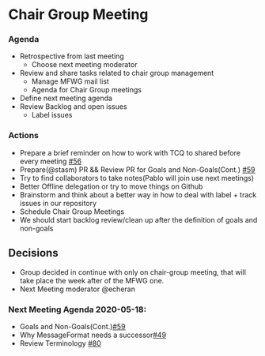 # Chair Group Meeting

### Agenda
 - Retrospective from last meeting 
     - Choose next meeting moderator
 - Review and share tasks related to chair group management  
     - Manage MFWG mail list
     - Agenda for Chair Group meetings
 - Define next meeting agenda
 - Review Backlog and open issues 
     - Label issues
 
### Actions
- Prepare a brief reminder on how to work with TCQ to shared before every meeting [#56](https://github.com/unicode-org/message-format-wg/issues/56)
- Prepare(@stasm) PR && Review PR for Goals and Non-Goals(Cont.) [#59](https://github.com/unicode-org/message-format-wg/issues/59)
- Try to find collaborators to take notes(Pablo will join use next meetings)
- Better Offline delegation or try to move things on Github
- Brainstorm and think about a better way in how to deal with label + track issues in our repository
- Schedule Chair Group Meetings
- We should start backlog review/clean up after the definition of goals and non-goals

## Decisions 
- Group decided in continue with only on chair-group meeting, that will take place the week after of the MFWG one.
- Next Meeting moderator @echeran

### Next Meeting Agenda 2020-05-18: 
- Goals and Non-Goals(Cont.)[#59](https://github.com/unicode-org/message-format-wg/issues/59)
- Why MessageFormat needs a successor[#49](https://github.com/unicode-org/message-format-wg/issues/49)
- Review Terminology [#80](https://github.com/unicode-org/message-format-wg/issues/80)

